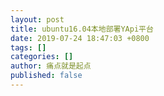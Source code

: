 ```yaml
---
layout: post
title: ubuntu16.04本地部署YApi平台
date: 2019-07-24 18:47:03 +0800
tags: []
categories: []
author: 痛点就是起点
published: false
---
```

